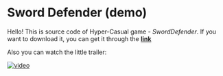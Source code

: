 ﻿# Sword Defender (demo)
Hello! This is source code of Hyper-Casual game - *SwordDefender*.
If you want to download it, you can get it through the **[link](google.com)**

Also you can watch the little trailer:

[![video](https://img.youtube.com/vi/YOUTUBE_VIDEO_ID_HERE/0.jpg)](https://www.youtube.com/watch?v=YOUTUBE_VIDEO_ID_HERE)
